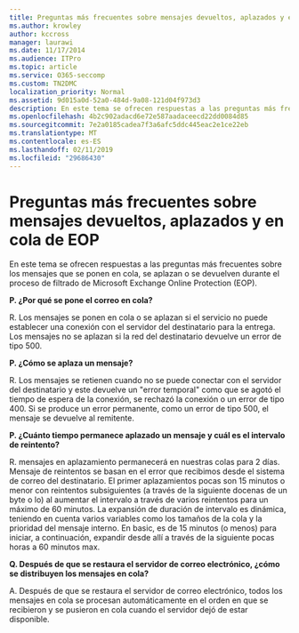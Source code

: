 ```yaml
---
title: Preguntas más frecuentes sobre mensajes devueltos, aplazados y en cola de EOP
ms.author: krowley
author: kccross
manager: laurawi
ms.date: 11/17/2014
ms.audience: ITPro
ms.topic: article
ms.service: O365-seccomp
ms.custom: TN2DMC
localization_priority: Normal
ms.assetid: 9d015a0d-52a0-484d-9a08-121d04f973d3
description: En este tema se ofrecen respuestas a las preguntas más frecuentes sobre los mensajes que se ponen en cola, se aplazan o se devuelven durante el proceso de filtrado de Microsoft Exchange Online Protection (EOP).
ms.openlocfilehash: 4b2c902adacd6e72e587aadaceecd22dd0084d85
ms.sourcegitcommit: 7e2a0185cadea7f3a6afc5ddc445eac2e1ce22eb
ms.translationtype: MT
ms.contentlocale: es-ES
ms.lasthandoff: 02/11/2019
ms.locfileid: "29686430"
---
```

# <a name="eop-queued-deferred-and-bounced-messages-faq"></a>Preguntas más frecuentes sobre mensajes devueltos, aplazados y en cola de EOP

En este tema se ofrecen respuestas a las preguntas más frecuentes sobre los mensajes que se ponen en cola, se aplazan o se devuelven durante el proceso de filtrado de Microsoft Exchange Online Protection (EOP).
  
 **P. ¿Por qué se pone el correo en cola?**
  
R. Los mensajes se ponen en cola o se aplazan si el servicio no puede establecer una conexión con el servidor del destinatario para la entrega. Los mensajes no se aplazan si la red del destinatario devuelve un error de tipo 500.
  
 **P. ¿Cómo se aplaza un mensaje?**
  
R. Los mensajes se retienen cuando no se puede conectar con el servidor del destinatario y este devuelve un "error temporal" como que se agotó el tiempo de espera de la conexión, se rechazó la conexión o un error de tipo 400. Si se produce un error permanente, como un error de tipo 500, el mensaje se devuelve al remitente.
  
 **P. ¿Cuánto tiempo permanece aplazado un mensaje y cuál es el intervalo de reintento?**
  
R. mensajes en aplazamiento permanecerá en nuestras colas para 2 días. Mensaje de reintentos se basan en el error que recibimos desde el sistema de correo del destinatario. El primer aplazamientos pocas son 15 minutos o menor con reintentos subsiguientes (a través de la siguiente docenas de un byte o lo) al aumentar el intervalo a través de varios reintentos para un máximo de 60 minutos. La expansión de duración de intervalo es dinámica, teniendo en cuenta varios variables como los tamaños de la cola y la prioridad del mensaje interno. En basic, es de 15 minutos (o menos) para iniciar, a continuación, expandir desde allí a través de la siguiente pocas horas a 60 minutos max.
  
 **Q. Después de que se restaura el servidor de correo electrónico, ¿cómo se distribuyen los mensajes en cola?**
  
A. Después de que se restaura el servidor de correo electrónico, todos los mensajes en cola se procesan automáticamente en el orden en que se recibieron y se pusieron en cola cuando el servidor dejó de estar disponible. 
  

